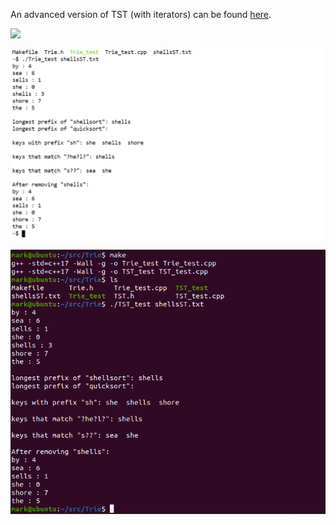An advanced version of TST (with iterators) can be found [here](https://github.com/How-u-doing/DataStructures/blob/master/Searching/TreeMap/TST.h).

![](img/TST.png)

![](img/Trie_test.png)

![](img/TST_test.png)
